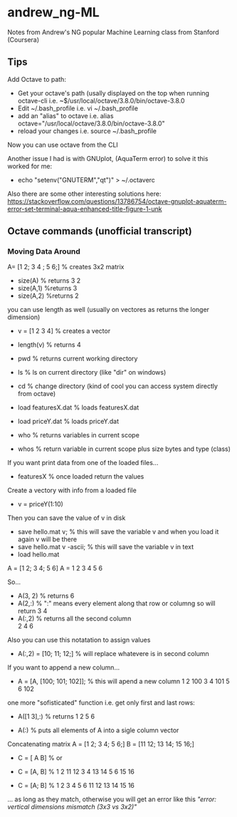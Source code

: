 # andrew_ng-ML
Notes from Andrew's NG popular Machine Learning class from Stanford (Coursera)


## Tips
Add Octave to path:
* Get your octave's path (usally displayed on the top when running octave-cli i.e. ~$/usr/local/octave/3.8.0/bin/octave-3.8.0
* Edit ~/.bash_profile i.e. vi ~/.bash_profile
* add an "alias" to octave i.e. alias octave="/usr/local/octave/3.8.0/bin/octave-3.8.0"
* reload your changes i.e. source ~/.bash_profile

Now you can use octave from the CLI

Another issue I had is with GNUplot, (AquaTerm error) to solve it this worked for me:

* echo "setenv("GNUTERM","qt")" > ~/.octaverc 

Also there are some other interesting solutions here:
https://stackoverflow.com/questions/13786754/octave-gnuplot-aquaterm-error-set-terminal-aqua-enhanced-title-figure-1-unk


## Octave commands (unofficial transcript)

### Moving Data Around
A= [1 2; 3 4 ; 5 6;]  % creates 3x2 matrix

* size(A) % returns 3 2
* size(A,1) %returns 3
* size(A,2) %returns 2

you can use length as well (usually on vectores as returns the longer dimension)
* v = [1 2 3 4] % creates a vector
* length(v) % returns 4

* pwd % returns current working directory
* ls % ls on current directory (like "dir" on windows)
* cd % change directory (kind of cool you can access system directly from octave)

* load featuresX.dat % loads featuresX.dat
* load priceY.dat % loads priceY.dat

* who % returns variables in current scope
* whos % return variable in current scope plus size bytes and type (class)

If you want print data from one of the loaded files...
* featuresX % once loaded return the values

Create a vectory with info from a loaded file
* v = priceY(1:10)

Then you can save the value of v in disk
* save hello.mat v; % this will save the variable v and when you load it again v will be there
* save hello.mat v -ascii; % this will save the variable v in text
* load hello.mat


A = [1 2; 3 4; 5 6]
A = 
    1 2
    3 4
    5 6

So...

* A(3, 2) % returns 6
* A(2,:) % ":" means every element along that row or columng so will return 3 4
* A(:,2) % returns all the second column  
                                          2
                                          4
                                          6

Also you can use this notatation to assign values
* A(:,2) = [10; 11; 12;] % will replace whatevere is in second column

If you want to append a new column...
* A = [A, [100; 101; 102]]; % this will apend a new column 
                                                           1 2 100
                                                           3 4 101
                                                           5 6 102

one more "sofisticated" function i.e. get only first and last rows:
* A([1 3],:) % returns 
                       1 2
                       5 6

* A(:) % puts all elements of A into a sigle column vector

Concatenating matrix
A = [1 2; 3 4; 5 6;]
B = [11 12; 13 14; 15 16;]


* C = [ A B] %
or
* C = [A, B] %
               1 2 11 12
               3 4 13 14
               5 6 15 16

* C = [A; B] %
               1 2 
               3 4 
               5 6 
               11 12
               13 14
               15 16

... as long as they match, otherwise you will get an error like this
*"error: vertical dimensions mismatch (3x3 vs 3x2)"*

